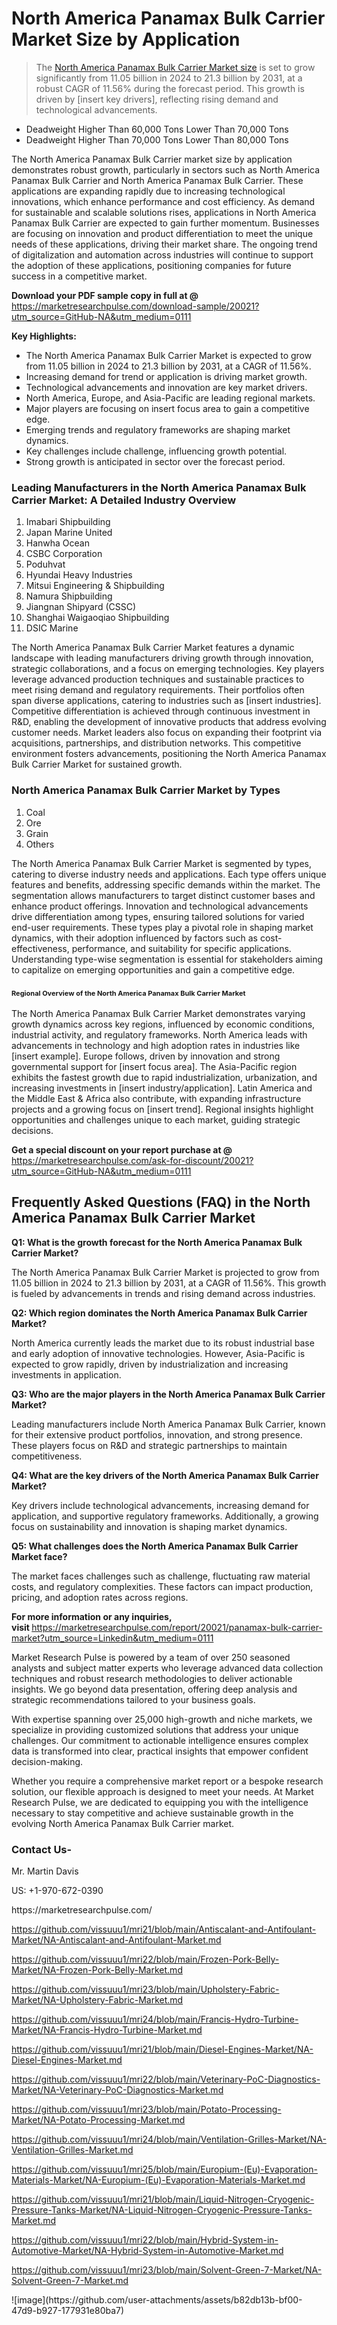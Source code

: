 <h1>North America Panamax Bulk Carrier Market&nbsp;Size by Application</h1><blockquote><p>The <a href="https://marketresearchpulse.com/download-sample/20021?utm_source=GitHub-NA&amp;utm_medium=0111">North America Panamax Bulk Carrier Market size</a> is set to grow significantly from 11.05 billion in 2024 to 21.3 billion by 2031, at a robust CAGR of 11.56% during the forecast period. This growth is driven by [insert key drivers], reflecting rising demand and technological advancements.</p></blockquote><ul><li>Deadweight Higher Than 60,000 Tons Lower Than 70,000 Tons<li> Deadweight Higher Than 70,000 Tons Lower Than 80,000 Tons</li></ul><p>The North America Panamax Bulk Carrier market size by application demonstrates robust growth, particularly in sectors such as North America Panamax Bulk Carrier and North America Panamax Bulk Carrier. These applications are expanding rapidly due to increasing technological innovations, which enhance performance and cost efficiency. As demand for sustainable and scalable solutions rises, applications in North America Panamax Bulk Carrier are expected to gain further momentum. Businesses are focusing on innovation and product differentiation to meet the unique needs of these applications, driving their market share. The ongoing trend of digitalization and automation across industries will continue to support the adoption of these applications, positioning companies for future success in a competitive market.</p><p><strong>Download your PDF sample copy in full at @ </strong><a href="https://marketresearchpulse.com/download-sample/20021?utm_source=GitHub-NA&amp;utm_medium=0111">https://marketresearchpulse.com/download-sample/20021?utm_source=GitHub-NA&amp;utm_medium=0111</a></p><p><strong>Key Highlights: </strong></p><ul><li>The North America Panamax Bulk Carrier Market is expected to grow from 11.05 billion in 2024 to 21.3 billion by 2031, at a CAGR of 11.56%.</li><li>Increasing demand for trend or application is driving market growth.</li><li>Technological advancements and innovation are key market drivers.</li><li>North America, Europe, and Asia-Pacific are leading regional markets.</li><li>Major players are focusing on insert focus area to gain a competitive edge.</li><li>Emerging trends and regulatory frameworks are shaping market dynamics.</li><li>Key challenges include challenge, influencing growth potential.</li><li>Strong growth is anticipated in sector over the forecast period.</li></ul><h3>Leading Manufacturers in the North America Panamax Bulk Carrier Market: A Detailed Industry Overview</h3><ol><li>Imabari Shipbuilding</li><li>Japan Marine United</li><li>Hanwha Ocean</li><li>CSBC Corporation</li><li>Poduhvat</li><li>Hyundai Heavy Industries</li><li>Mitsui Engineering & Shipbuilding</li><li>Namura Shipbuilding</li><li>Jiangnan Shipyard (CSSC)</li><li>Shanghai Waigaoqiao Shipbuilding</li><li>DSIC Marine</li></ol><div class="flex max-w-full flex-col flex-grow"><div class="min-h-8 text-message flex w-full flex-col items-end gap-2 whitespace-normal break-words [.text-message+&amp;]:mt-5" dir="auto" data-message-author-role="assistant" data-message-id="fd8432e4-4910-450d-b182-61b7bfb0a01f" data-message-model-slug="gpt-4o"><div class="flex w-full flex-col gap-1 empty:hidden first:pt-[3px]"><div class="markdown prose w-full break-words dark:prose-invert light"><p>The North America Panamax Bulk Carrier Market features a dynamic landscape with leading manufacturers driving growth through innovation, strategic collaborations, and a focus on emerging technologies. Key players leverage advanced production techniques and sustainable practices to meet rising demand and regulatory requirements. Their portfolios often span diverse applications, catering to industries such as [insert industries]. Competitive differentiation is achieved through continuous investment in R&amp;D, enabling the development of innovative products that address evolving customer needs. Market leaders also focus on expanding their footprint via acquisitions, partnerships, and distribution networks. This competitive environment fosters advancements, positioning the North America Panamax Bulk Carrier Market for sustained growth.</p></div></div></div></div><h3>North America Panamax Bulk Carrier Market by Types</h3><ol><li>Coal<li> Ore<li> Grain<li> Others</li></ol><div class="flex max-w-full flex-col flex-grow"><div class="min-h-8 text-message flex w-full flex-col items-end gap-2 whitespace-normal break-words [.text-message+&amp;]:mt-5" dir="auto" data-message-author-role="assistant" data-message-id="084470be-0bb7-4664-bddf-5156b4f41249" data-message-model-slug="gpt-4o-mini"><div class="flex w-full flex-col gap-1 empty:hidden first:pt-[3px]"><div class="markdown prose w-full break-words dark:prose-invert light"><p>The North America Panamax Bulk Carrier Market is segmented by types, catering to diverse industry needs and applications. Each type offers unique features and benefits, addressing specific demands within the market. The segmentation allows manufacturers to target distinct customer bases and enhance product offerings. Innovation and technological advancements drive differentiation among types, ensuring tailored solutions for varied end-user requirements. These types play a pivotal role in shaping market dynamics, with their adoption influenced by factors such as cost-effectiveness, performance, and suitability for specific applications. Understanding type-wise segmentation is essential for stakeholders aiming to capitalize on emerging opportunities and gain a competitive edge.</p></div></div></div></div><h3><span style="font-size: 11px;">Regional Overview of the North America Panamax Bulk Carrier Market</span></h3><div class="flex max-w-full flex-col flex-grow"><div class="min-h-8 text-message flex w-full flex-col items-end gap-2 whitespace-normal break-words [.text-message+&amp;]:mt-5" dir="auto" data-message-author-role="assistant" data-message-id="e9038762-ce64-4e30-91c9-9bd413514231" data-message-model-slug="gpt-4o-mini"><div class="flex w-full flex-col gap-1 empty:hidden first:pt-[3px]"><div class="markdown prose w-full break-words dark:prose-invert light"><p>The North America Panamax Bulk Carrier Market demonstrates varying growth dynamics across key regions, influenced by economic conditions, industrial activity, and regulatory frameworks. North America leads with advancements in technology and high adoption rates in industries like [insert example]. Europe follows, driven by innovation and strong governmental support for [insert focus area]. The Asia-Pacific region exhibits the fastest growth due to rapid industrialization, urbanization, and increasing investments in [insert industry/application]. Latin America and the Middle East &amp; Africa also contribute, with expanding infrastructure projects and a growing focus on [insert trend]. Regional insights highlight opportunities and challenges unique to each market, guiding strategic decisions.</p></div></div></div></div><p><strong>Get a special discount on your report purchase at @ </strong><a href="https://marketresearchpulse.com/ask-for-discount/20021?utm_source=GitHub-NA&amp;utm_medium=0111">https://marketresearchpulse.com/ask-for-discount/20021?utm_source=GitHub-NA&amp;utm_medium=0111</a></p><h2>Frequently Asked Questions (FAQ) in the North America Panamax Bulk Carrier Market</h2><p><strong>Q1: What is the growth forecast for the North America Panamax Bulk Carrier Market?</strong></p><p>The North America Panamax Bulk Carrier Market is projected to grow from 11.05 billion in 2024 to 21.3 billion by 2031, at a CAGR of 11.56%. This growth is fueled by advancements in trends and rising demand across industries.</p><p><strong>Q2: Which region dominates the North America Panamax Bulk Carrier Market?</strong></p><p>North America currently leads the market due to its robust industrial base and early adoption of innovative technologies. However, Asia-Pacific is expected to grow rapidly, driven by industrialization and increasing investments in application.</p><p><strong>Q3: Who are the major players in the North America Panamax Bulk Carrier Market?</strong></p><p>Leading manufacturers include North America Panamax Bulk Carrier, known for their extensive product portfolios, innovation, and strong presence. These players focus on R&amp;D and strategic partnerships to maintain competitiveness.</p><p><strong>Q4: What are the key drivers of the North America Panamax Bulk Carrier Market?</strong></p><p>Key drivers include technological advancements, increasing demand for application, and supportive regulatory frameworks. Additionally, a growing focus on sustainability and innovation is shaping market dynamics.</p><p><strong>Q5: What challenges does the North America Panamax Bulk Carrier Market face?</strong></p><p>The market faces challenges such as challenge, fluctuating raw material costs, and regulatory complexities. These factors can impact production, pricing, and adoption rates across regions.</p><p><strong>For more information or any inquiries, visit&nbsp;</strong><a href="https://marketresearchpulse.com/report/20021/panamax-bulk-carrier-market?utm_source=Linkedin&utm_medium=0111">https://marketresearchpulse.com/report/20021/panamax-bulk-carrier-market?utm_source=Linkedin&utm_medium=0111</a></p><p>Market Research Pulse is powered by a team of over 250 seasoned analysts and subject matter experts who leverage advanced data collection techniques and robust research methodologies to deliver actionable insights. We go beyond data presentation, offering deep analysis and strategic recommendations tailored to your business goals.</p><p>With expertise spanning over 25,000 high-growth and niche markets, we specialize in providing customized solutions that address your unique challenges. Our commitment to actionable intelligence ensures complex data is transformed into clear, practical insights that empower confident decision-making.</p><p>Whether you require a comprehensive market report or a bespoke research solution, our flexible approach is designed to meet your needs. At Market Research Pulse, we are dedicated to equipping you with the intelligence necessary to stay competitive and achieve sustainable growth in the evolving North America Panamax Bulk Carrier market.</p><h3><strong>Contact Us-</strong></h3><p>Mr. Martin Davis</p><p>US: +1-970-672-0390</p><p>https://marketresearchpulse.com/</p><p><a href="https://github.com/vissuuu1/mri21/blob/main/Antiscalant-and-Antifoulant-Market/NA-Antiscalant-and-Antifoulant-Market.md">https://github.com/vissuuu1/mri21/blob/main/Antiscalant-and-Antifoulant-Market/NA-Antiscalant-and-Antifoulant-Market.md</a></p><p><a href="https://github.com/vissuuu1/mri22/blob/main/Frozen-Pork-Belly-Market/NA-Frozen-Pork-Belly-Market.md">https://github.com/vissuuu1/mri22/blob/main/Frozen-Pork-Belly-Market/NA-Frozen-Pork-Belly-Market.md</a></p><p><a href="https://github.com/vissuuu1/mri23/blob/main/Upholstery-Fabric-Market/NA-Upholstery-Fabric-Market.md">https://github.com/vissuuu1/mri23/blob/main/Upholstery-Fabric-Market/NA-Upholstery-Fabric-Market.md</a></p><p><a href="https://github.com/vissuuu1/mri24/blob/main/Francis-Hydro-Turbine-Market/NA-Francis-Hydro-Turbine-Market.md">https://github.com/vissuuu1/mri24/blob/main/Francis-Hydro-Turbine-Market/NA-Francis-Hydro-Turbine-Market.md</a></p><p><a href="https://github.com/vissuuu1/mri21/blob/main/Diesel-Engines-Market/NA-Diesel-Engines-Market.md">https://github.com/vissuuu1/mri21/blob/main/Diesel-Engines-Market/NA-Diesel-Engines-Market.md</a></p><p><a href="https://github.com/vissuuu1/mri22/blob/main/Veterinary-PoC-Diagnostics-Market/NA-Veterinary-PoC-Diagnostics-Market.md">https://github.com/vissuuu1/mri22/blob/main/Veterinary-PoC-Diagnostics-Market/NA-Veterinary-PoC-Diagnostics-Market.md</a></p><p><a href="https://github.com/vissuuu1/mri23/blob/main/Potato-Processing-Market/NA-Potato-Processing-Market.md">https://github.com/vissuuu1/mri23/blob/main/Potato-Processing-Market/NA-Potato-Processing-Market.md</a></p><p><a href="https://github.com/vissuuu1/mri24/blob/main/Ventilation-Grilles-Market/NA-Ventilation-Grilles-Market.md">https://github.com/vissuuu1/mri24/blob/main/Ventilation-Grilles-Market/NA-Ventilation-Grilles-Market.md</a></p><p><a href="https://github.com/vissuuu1/mri25/blob/main/Europium-(Eu)-Evaporation-Materials-Market/NA-Europium-(Eu)-Evaporation-Materials-Market.md">https://github.com/vissuuu1/mri25/blob/main/Europium-(Eu)-Evaporation-Materials-Market/NA-Europium-(Eu)-Evaporation-Materials-Market.md</a></p><p><a href="https://github.com/vissuuu1/mri21/blob/main/Liquid-Nitrogen-Cryogenic-Pressure-Tanks-Market/NA-Liquid-Nitrogen-Cryogenic-Pressure-Tanks-Market.md">https://github.com/vissuuu1/mri21/blob/main/Liquid-Nitrogen-Cryogenic-Pressure-Tanks-Market/NA-Liquid-Nitrogen-Cryogenic-Pressure-Tanks-Market.md</a></p><p><a href="https://github.com/vissuuu1/mri22/blob/main/Hybrid-System-in-Automotive-Market/NA-Hybrid-System-in-Automotive-Market.md">https://github.com/vissuuu1/mri22/blob/main/Hybrid-System-in-Automotive-Market/NA-Hybrid-System-in-Automotive-Market.md</a></p><p><a href="https://github.com/vissuuu1/mri23/blob/main/Solvent-Green-7-Market/NA-Solvent-Green-7-Market.md">https://github.com/vissuuu1/mri23/blob/main/Solvent-Green-7-Market/NA-Solvent-Green-7-Market.md</a></p>
![image](https://github.com/user-attachments/assets/b82db13b-bf00-47d9-b927-177931e80ba7)

